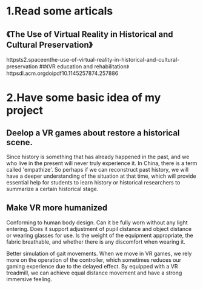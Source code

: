 # 1.Read some articals
## 《The Use of Virtual Reality in Historical and Cultural Preservation》
httpsts2.spaceenthe-use-of-virtual-reality-in-historical-and-cultural-preservation
##《VR education and rehabilitation》
httpsdl.acm.orgdoipdf10.1145257874.257886

# 2.Have some basic idea of my project
## Deelop a VR games about restore a historical scene.
Since history is something that has already happened in the past, and we who live in the present will never truly experience it. 
In China, there is a term called 'empathize'. So perhaps if we can reconstruct past history, we will have a deeper understanding of the situation at that time, 
which will provide essential help for students to learn history or historical researchers to summarize a certain historical stage.

## Make VR more humanized
Conforming to human body design.
Can it be fully worn without any light entering.
Does it support adjustment of pupil distance and object distance or wearing glasses for use.
Is the weight of the equipment appropriate, the fabric breathable, and whether there is any discomfort when wearing it.

Better simulation of gait movements.
When we move in VR games, we rely more on the operation of the controller, which sometimes reduces our gaming experience due to the delayed effect. 
By equipped with a VR treadmill, we can achieve equal distance movement and have a strong immersive feeling.
